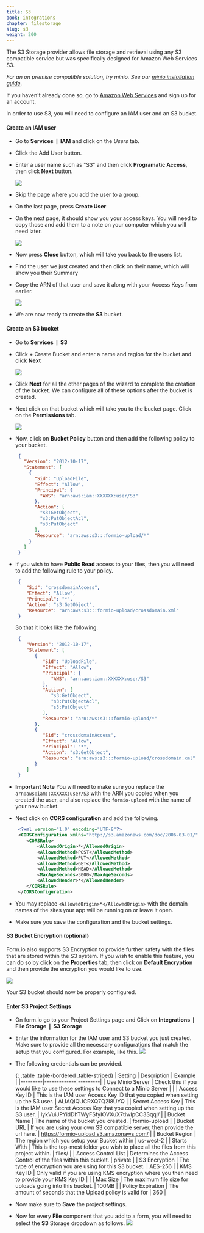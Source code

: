 ```yaml
---
title: S3
book: integrations
chapter: filestorage
slug: s3
weight: 200
---
```

The S3 Storage provider allows file storage and retrieval using any S3 compatible service but was specifically designed for Amazon Web Services S3.

*For an on premise compatible solution, try minio. See our [minio installation guide](/integrations/filestorage/#minio).*

If you haven't already done so, go to [Amazon Web Services](http://aws.amazon.com/) and sign up for an account.

In order to use S3, you will need to configure an IAM user and an S3 bucket.

#### Create an IAM user

 - Go to **Services &#10072; IAM** and click on the *Users* tab.

 - Click the <span class="btn btn-primary">Add User</span> button.

 - Enter a user name such as "S3" and then click **Programatic Access**, then click **Next** button.
   
   ![](/assets/img/integrations/aws/s3/iam-new-user.png)

 - Skip the page where you add the user to a group.
 - On the last page, press **Create User**
 - On the next page, it should show you your access keys. You will need to copy those and add them to a note on your computer which you will need later.
   
   ![](/assets/img/integrations/aws/s3/add-user-keys.png)
 
 - Now press **Close** button, which will take you back to the users list.
 - Find the user we just created and then click on their name, which will show you their Summary
 - Copy the ARN of that user and save it along with your Access Keys from earlier.
   
   ![](/assets/img/integrations/aws/s3/copy-arn.png)
 
 - We are now ready to create the **S3** bucket.

#### Create an S3 bucket

 - Go to **Services &#10072; S3**
 - Click <span class="btn btn-primary">+ Create Bucket</span> and enter a name and region for the bucket and click **Next**
 
   ![](/assets/img/integrations/aws/s3/create-bucket.png)
 
 - Click **Next** for all the other pages of the wizard to complete the creation of the bucket. We can configure all of these options after the bucket is created.
 - Next click on that bucket which will take you to the bucket page. Click on the **Permissions** tab.
 
   ![](/assets/img/integrations/aws/s3/permissions-tab.png)
 
 - Now, click on **Bucket Policy** button and then add the following policy to your bucket.

   ```json
    {
      "Version": "2012-10-17",
      "Statement": [
        {
          "Sid": "UploadFile",
          "Effect": "Allow",
          "Principal": {
            "AWS": "arn:aws:iam::XXXXXX:user/S3"
          },
          "Action": [
            "s3:GetObject",
            "s3:PutObjectAcl",
            "s3:PutObject"
          ],
          "Resource": "arn:aws:s3:::formio-upload/*"
        }
      ]
    }
   ```
 - If you wish to have **Public Read** access to your files, then you will need to add the following rule to your policy.
 
   ```json
    {
       "Sid": "crossdomainAccess",
       "Effect": "Allow",
       "Principal": "*",
       "Action": "s3:GetObject",
       "Resource": "arn:aws:s3:::formio-upload/crossdomain.xml"
    }
   ```
   
   So that it looks like the following.
   
   ```json
    {
       "Version": "2012-10-17",
       "Statement": [
          {
             "Sid": "UploadFile",
             "Effect": "Allow",
             "Principal": {
                "AWS": "arn:aws:iam::XXXXXX:user/S3"
             },
             "Action": [
                "s3:GetObject",
                "s3:PutObjectAcl",
                "s3:PutObject"
             ],
             "Resource": "arn:aws:s3:::formio-upload/*"
          },
          {
             "Sid": "crossdomainAccess",
             "Effect": "Allow",
             "Principal": "*",
             "Action": "s3:GetObject",
             "Resource": "arn:aws:s3:::formio-upload/crossdomain.xml"
          }
       ]
    }
   ```

 - **Important Note** You will need to make sure you replace the ```arn:aws:iam::XXXXXX:user/S3``` with the ARN you copied when you created the user, and also replace the ```formio-upload``` with the name of your new bucket.
 - Next click on **CORS configuration** and add the following.
 
   ```xml
    <?xml version="1.0" encoding="UTF-8"?>
    <CORSConfiguration xmlns="http://s3.amazonaws.com/doc/2006-03-01/">
       <CORSRule>
           <AllowedOrigin>*</AllowedOrigin>
           <AllowedMethod>POST</AllowedMethod>
           <AllowedMethod>PUT</AllowedMethod>
           <AllowedMethod>GET</AllowedMethod>
           <AllowedMethod>HEAD</AllowedMethod>
           <MaxAgeSeconds>3000</MaxAgeSeconds>
           <AllowedHeader>*</AllowedHeader>
       </CORSRule>
    </CORSConfiguration>
   ```
   
 - You may replace ```<AllowedOrigin>*</AllowedOrigin>``` with the domain names of the sites your app will be running on or leave it open.
 - Make sure you save the configuration and the bucket settings.

#### S3 Bucket Encryption (optional)
Form.io also supports S3 Encryption to provide further safety with the files that are stored within the S3 system. If you wish to enable this feature, you can do so by click on the **Properties** tab, then click on **Default Encryption** and then provide the encryption you would like to use.

![](/assets/img/integrations/aws/s3/s3-encrypt.png)

Your S3 bucket should now be properly configured.

#### Enter S3 Project Settings

 - On form.io go to your Project Settings page and Click on **Integrations &#10072; File Storage &#10072; S3 Storage**
 - Enter the information for the IAM user and S3 bucket you just created. Make sure to provide all the necessary configurations that match the setup that you configured. For example, like this.
   ![](/assets/img/integrations/aws/s3/s3-settings.png)
 - The following credentials can be provided.

   {: .table .table-bordered .table-striped}
   | Setting | Description | Example |
   |---------|-------------|---------|
   | Use Minio Server | Check this if you would like to use these settings to Connect to a Minio Server |  |
   | Access Key ID | This is the IAM user Access Key ID that you copied when setting up the S3 user. | ALIAQIQUCRXQ7Q2I8UYQ |
   | Secret Access Key | This is the IAM user Secret Access Key that you copied when setting up the S3 user. | IykVuiJPYidDhTWyFSfyIOVXuX7tIwIpCC3Sqql/ |
   | Bucket Name | The name of the bucket you created. | formio-upload |
   | Bucket URL | If you are using your own S3 compatible server, then provide the url here. | https://formio-upload.s3.amazonaws.com/ |
   | Bucket Region | The region which you setup your Bucket within | us-west-2 |
   | Starts With | This is the top-most folder you wish to place all the files from this project within. | files/ |
   | Access Control List | Determines the Access Control of the files within this bucket. | private |
   | S3 Encryption | The type of encryption you are using for this S3 bucket. | AES-256 |
   | KMS Key ID | Only valid if you are using KMS encryption where you then need to provide your KMS Key ID | |
   | Max Size | The maximum file size for uploads going into this bucket. | 100MB |
   | Policy Expiration | The amount of seconds that the Upload policy is valid for | 360 |

 - Now make sure to **Save** the project settings.
 - Now for every **File** component that you add to a form, you will need to select the **S3** Storage dropdown as follows.
   ![](/assets/img/integrations/aws/s3/s3-file-component.png)
   
